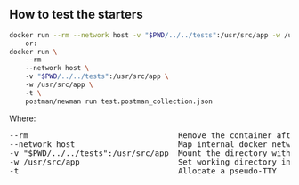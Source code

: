 ## How to test the starters
```bash
docker run --rm --network host -v "$PWD/../../tests":/usr/src/app -w /usr/src/app -t postman/newman run test.postman_collection.json  
    or:  
docker run \  
	--rm   
	--network host \  
	-v "$PWD/../../tests":/usr/src/app \  
	-w /usr/src/app \  
	-t \  
	postman/newman run test.postman_collection.json  
```

Where:  
<pre>
--rm                                Remove the container after end of tests  
--network host                      Map internal docker network to the localhost  
-v "$PWD/../../tests":/usr/src/app  Mount the directory with postman collection file (relative path from current directory) to docker / usr/src/app  
-w /usr/src/app                     Set working directory inside the container  
-t                                  Allocate a pseudo-TTY  
</pre>